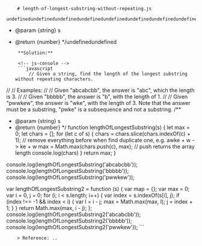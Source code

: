 
        # length-of-longest-substring-without-repeating.js
        undefinedundefinedundefinedundefinedundefinedundefinedundefinedundefinedundefined/**
 * @param {string} s
 * @return {number}
 */undefinedundefined
        
        **Solution:**
        
        <!-- js-console -->
        ```javascript
            // Given a string, find the length of the longest substring without repeating characters.
//
// Examples:
//
// Given "abcabcbb", the answer is "abc", which the length is 3.
//
// Given "bbbbb", the answer is "b", with the length of 1.
//
// Given "pwwkew", the answer is "wke", with the length of 3. Note that the answer must be a substring, "pwke" is a subsequence and not a substring.
/**
 * @param {string} s
 * @return {number}
 */
function lengthOfLongestSubstring(s) {
  let max = 0;
  let chars = [];
  for (let c of s) {
    chars = chars.slice(chars.indexOf(c) + 1); // remove everything before when find duplicate one, e.g. awke + w -> ke + w
    max = Math.max(chars.push(c), max); // push returns the array length
    console.log(chars)
  }
  return max;
}

console.log(lengthOfLongestSubstring('abcabcbb'));
console.log(lengthOfLongestSubstring('bbbbb'));
console.log(lengthOfLongestSubstring('pwwkew'));

var lengthOfLongestSubstring2 = function (s) {
  var map = {};
  var max = 0;
  var i = 0,
    j = 0;
  for (i; i < s.length; i++) {
    var index = s.indexOf(s[i], j);
    if (index !== -1 && index < i) {
      var l = i - j;
      max = Math.max(max, l);
      j = index + 1;
    }
  }
  return Math.max(max, i - j);
};
console.log(lengthOfLongestSubstring2('abcabcbb'));
console.log(lengthOfLongestSubstring2('bbbbb'));
console.log(lengthOfLongestSubstring2('pwwkew'));
        ```
        
        > Reference: ..
        
        